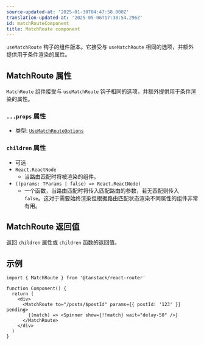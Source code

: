 ```yaml
---
source-updated-at: '2025-01-30T04:47:58.000Z'
translation-updated-at: '2025-05-06T17:38:54.296Z'
id: matchRouteComponent
title: MatchRoute component
---
```


`useMatchRoute` 钩子的组件版本。它接受与 `useMatchRoute` 相同的选项，并额外提供用于条件渲染的属性。

## MatchRoute 属性

`MatchRoute` 组件接受与 `useMatchRoute` 钩子相同的选项，并额外提供用于条件渲染的属性。

### `...props` 属性

- 类型: [`UseMatchRouteOptions`](./UseMatchRouteOptionsType.md)

### `children` 属性

- 可选
- `React.ReactNode`
  - 当路由匹配时将被渲染的组件。
- `((params: TParams | false) => React.ReactNode)`
  - 一个函数，当路由匹配时将传入匹配路由的参数，若无匹配则传入 `false`。这对于需要始终渲染但根据路由匹配状态渲染不同属性的组件非常有用。

## MatchRoute 返回值

返回 `children` 属性或 `children` 函数的返回值。

## 示例

```tsx
import { MatchRoute } from '@tanstack/react-router'

function Component() {
  return (
    <div>
      <MatchRoute to="/posts/$postId" params={{ postId: '123' }} pending>
        {(match) => <Spinner show={!!match} wait="delay-50" />}
      </MatchRoute>
    </div>
  )
}
```
